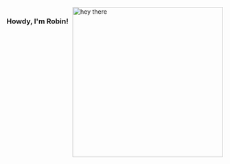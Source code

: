 <img align="right" src="https://github.com/romatthe/romatthe/blob/master/circle.png" alt="hey there" width=350px height=350px />

### Howdy, I'm Robin!
